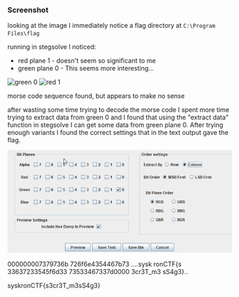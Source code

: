 ### Screenshot

looking at the image I immediately notice a flag directory at `C:\Program Files\flag`

running in stegsolve I noticed:

- red plane 1 - doesn't seem so significant to me
- green plane 0 - This seems more interesting...

![green 0](green_0.bmp)
![red 1](red_1.bmp)

morse code sequence found, but appears to make no sense

after wasting some time trying to decode the morse code I spent more time trying to extract data from green 0 and I found that using the "extract data" function
in stegsolve I can get some data from green plane 0. After trying enough variants I found the correct settings that in the text output gave the flag. 

![extract options](extract.png)

000000007379736b 726f6e4354467b73  ....sysk ronCTF{s
33637233545f6d33 73533467337d0000  3cr3T_m3 sS4g3}..

syskronCTF{s3cr3T_m3sS4g3}

